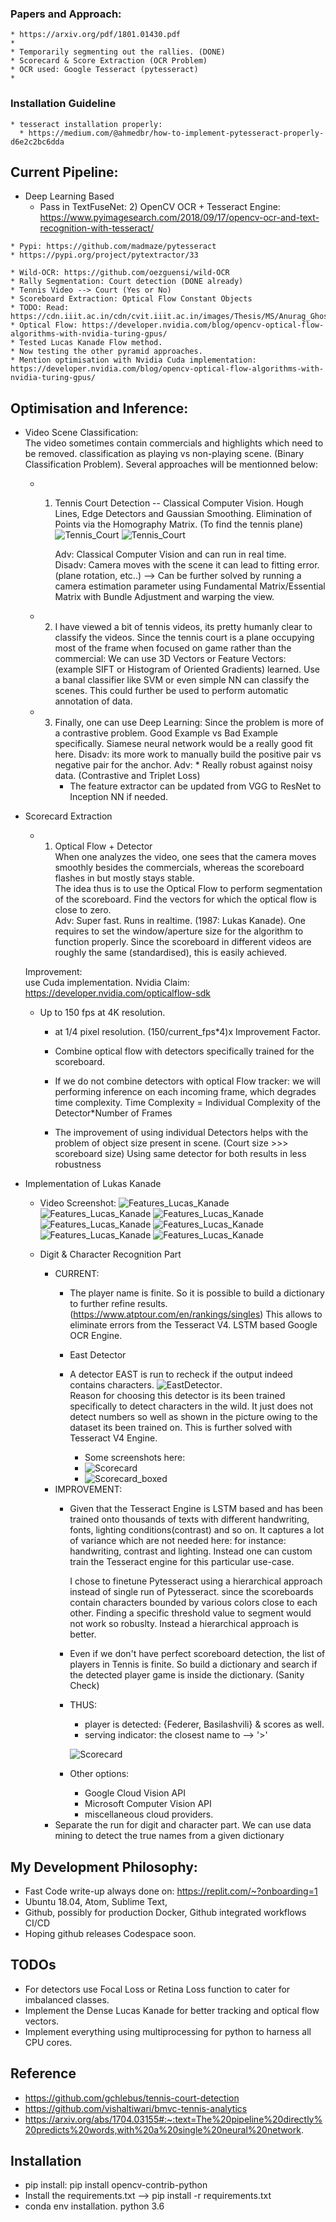 ### Papers and Approach:
    * https://arxiv.org/pdf/1801.01430.pdf
    *
    * Temporarily segmenting out the rallies. (DONE)
    * Scorecard & Score Extraction (OCR Problem)
    * OCR used: Google Tesseract (pytesseract)
    *

### Installation Guideline
    * tesseract installation properly:
      * https://medium.com/@ahmedbr/how-to-implement-pytesseract-properly-d6e2c2bc6dda
## Current Pipeline:
   * Deep Learning Based
        * Pass in TextFuseNet:
    2) OpenCV OCR + Tesseract Engine: https://www.pyimagesearch.com/2018/09/17/opencv-ocr-and-text-recognition-with-tesseract/

    * Pypi: https://github.com/madmaze/pytesseract
    * https://pypi.org/project/pytextractor/33

    * Wild-OCR: https://github.com/oezguensi/wild-OCR
    * Rally Segmentation: Court detection (DONE already)
    * Tennis Video --> Court (Yes or No)
    * Scoreboard Extraction: Optical Flow Constant Objects
    * TODO: Read: https://cdn.iiit.ac.in/cdn/cvit.iiit.ac.in/images/Thesis/MS/Anurag_Ghosh/Anurag_MS_Thesis.pdf
    * Optical Flow: https://developer.nvidia.com/blog/opencv-optical-flow-algorithms-with-nvidia-turing-gpus/
    * Tested Lucas Kanade Flow method.
    * Now testing the other pyramid approaches.
    * Mention optimisation with Nvidia Cuda implementation: https://developer.nvidia.com/blog/opencv-optical-flow-algorithms-with-nvidia-turing-gpus/

## Optimisation and Inference:
  * Video Scene Classification:</br>
    The video sometimes contain commercials and highlights which
    need to be removed. classification as playing vs non-playing scene. (Binary Classification Problem). Several approaches will be mentionned below:
    * 1. Tennis Court Detection -- Classical Computer Vision.
          Hough Lines, Edge Detectors and Gaussian Smoothing.
          Elimination of Points via the Homography Matrix. (To find the tennis plane)
          ![Tennis_Court](Documentation/tennis_court_edge.jpg)
          ![Tennis_Court](Documentation/tennis-court-detection.png)

          Adv: Classical Computer Vision and can run in real time.<br/>
          Disadv: Camera moves with the scene it can lead to fitting error. (plane rotation, etc..) --> Can be further solved by running a camera estimation
          parameter using Fundamental Matrix/Essential Matrix with Bundle Adjustment
          and warping the view.
    * 2.  I have viewed a bit of tennis videos, its pretty humanly clear to classify the   videos. Since the tennis court is a plane occupying most of the frame when focused on game rather than the commercial:
    We can use 3D Vectors or Feature Vectors: (example SIFT or Histogram of Oriented Gradients) learned. Use a banal classifier like SVM or even simple NN can classify
    the scenes. This could further be used to perform automatic annotation of data.

    * 3. Finally, one can use Deep Learning: Since the problem is more of a contrastive problem. Good Example vs Bad Example specifically. Siamese neural network
    would be a really good fit here.
    Disadv: its more work to manually build the positive pair vs negative pair for the anchor.
    Adv: * Really robust against noisy data. (Contrastive and Triplet Loss)
         * The feature extractor can be updated from VGG to ResNet to Inception NN if needed.



  * Scorecard Extraction
    * 1. Optical Flow + Detector </br>
    When one analyzes the video, one sees that the camera moves smoothly besides the commercials, whereas the scoreboard flashes in but mostly stays stable. </br>
    The idea thus is to use the Optical Flow to perform segmentation of the scoreboard.
    Find the vectors for which the optical flow is close to zero.  </br>
    Adv: Super fast. Runs in realtime. (1987: Lukas Kanade). One requires to set
         the window/aperture size for the algorithm to function properly. Since
         the scoreboard in different videos are roughly the same (standardised),
         this is easily achieved. </br>

    Improvement:  </br>
      use Cuda implementation.
      Nvidia Claim: https://developer.nvidia.com/opticalflow-sdk
      * Up to 150 fps at 4K resolution.
        * at 1/4 pixel resolution. (150/current_fps*4)x Improvement Factor.

        * Combine optical flow with detectors specifically trained for the scoreboard.
        * If we do not combine detectors with optical Flow tracker: we will performing
          inference on each incoming frame, which degrades time complexity.
          Time Complexity = Individual Complexity of the Detector*Number of Frames
        * The improvement of using individual Detectors helps with the problem of
        object size present in scene. (Court size >>> scoreboard size) Using same
        detector for both results in less robustness


  * Implementation of Lukas Kanade
      * Video Screenshot:
        ![Features_Lucas_Kanade](Documentation/lucas_kanade.jpg)
        ![Features_Lucas_Kanade](Documentation/lucas_kanade002.jpg)
        ![Features_Lucas_Kanade](Documentation/lucas_kanade003.jpg)
        ![Features_Lucas_Kanade](Documentation/lucas_kanade004.jpg)
        ![Features_Lucas_Kanade](Documentation/lucas_kanade_005.jpg)
        ![Features_Lucas_Kanade](Documentation/lukas_kanade_006.jpg)
        ![Features_Lucas_Kanade](Documentation/lucas_kanade_007.jpg)

    * Digit & Character Recognition Part

      * CURRENT:
        * The player name is finite. So it is possible to build a dictionary
          to further refine results. (https://www.atptour.com/en/rankings/singles)
          This allows to eliminate errors from the
          Tesseract V4. LSTM based Google OCR Engine.

        * East Detector

        * A detector EAST is run to recheck if the output indeed contains characters.
          ![EastDetector](Documentation/EAST_detector_on_full_img.jpg). </br>
          Reason for choosing this detector is its been trained specifically to
          detect characters in the wild.
          It just does not detect numbers so well as shown in the picture owing
          to the dataset its been trained on. This is further solved with Tesseract
          V4 Engine.

          * Some screenshots here:
          * ![Scorecard](Documentation/scorecard.jpg)
          * ![Scorecard_boxed](Documentation/scorecard_boxed_char_digit.jpg)
      * IMPROVEMENT:
        * Given that the Tesseract Engine is LSTM based and has been trained onto
          thousands of texts with different handwriting, fonts, lighting conditions(contrast) and so on. It captures a lot of variance which are
          not needed here: for instance: handwriting, contrast and lighting.
          Instead one can custom train the Tesseract engine for this particular use-case.

          I chose to finetune Pytesseract using a hierarchical approach instead of single run of Pytesseract.
          since the scoreboards contain characters bounded by various colors close to each other.
          Finding a specific threshold value to segment would not work so robuslty.
          Instead a hierarchical approach is better.

        * Even if we don't have perfect scoreboard detection, the list of
          players in Tennis is finite. So build a dictionary and search if the
          detected player game is inside the dictionary. (Sanity Check)

        * THUS:
          * player is detected: {Federer, Basilashvili} & scores as well.
          * serving indicator: the closest name to --> '>'

          ![Scorecard](Documentation/playernames.png)

        * Other options:
          * Google Cloud Vision API
          * Microsoft Computer Vision API
          * miscellaneous cloud providers.
      * Separate the run for digit and character part.
      We can use data mining to detect the true names from a given dictionary

## My Development Philosophy:
   * Fast Code write-up always done on: https://replit.com/~?onboarding=1
   * Ubuntu 18.04, Atom, Sublime Text,
   * Github, possibly for production Docker, Github integrated workflows CI/CD
   * Hoping github releases Codespace soon.
## TODOs
   * For detectors use Focal Loss or Retina Loss function to cater for imbalanced classes.
   * Implement the Dense Lucas Kanade for better tracking and optical flow vectors.
   * Implement everything using multiprocessing for python to harness all CPU cores.

## Reference
   * https://github.com/gchlebus/tennis-court-detection
   * https://github.com/vishaltiwari/bmvc-tennis-analytics
   * https://arxiv.org/abs/1704.03155#:~:text=The%20pipeline%20directly%20predicts%20words,with%20a%20single%20neural%20network.

## Installation
   * pip install: pip install opencv-contrib-python
   * Install the requirements.txt --> pip install -r requirements.txt
   * conda env installation. python 3.6
